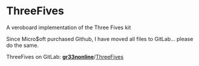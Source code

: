 # ThreeFives
A veroboard implementation of the Three Fives kit

Since Micro$oft purchased Github, I have moved all files to GitLab... please do the same.

ThreeFives on GitLab: **[gr33nonline](https://gitlab.com/gr33nonline)**/[ThreeFives](https://gitlab.com/gr33nonline/threefives)
